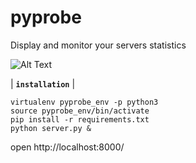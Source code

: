 # pyprobe
Display and monitor your servers statistics

![Alt Text](http://7xq2dq.com1.z0.glb.clouddn.com/pyprobe.gifpyprobe.gif)

| **`installation`** |
```
virtualenv pyprobe_env -p python3
source pyprobe_env/bin/activate
pip install -r requirements.txt
python server.py &
```
open http://localhost:8000/
